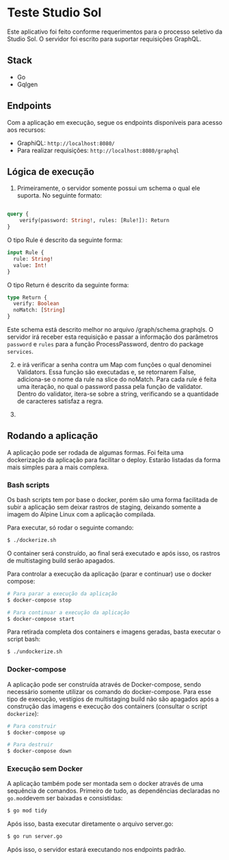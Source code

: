 # Teste Studio Sol

Este aplicativo foi feito conforme requerimentos para o processo seletivo da Studio Sol.
O servidor foi escrito para suportar requisições GraphQL.

## Stack

- Go
- Gqlgen

## Endpoints

Com a aplicação em execução, segue os endpoints disponíveis para acesso aos recursos:

- GraphiQL: `http://localhost:8080/`
- Para realizar requisições: `http://localhost:8080/graphql`

## Lógica de execução

1. Primeiramente, o servidor somente possui um schema o qual ele suporta. No seguinte formato:

```graphql

query {
    verify(password: String!, rules: [Rule!]): Return
}

```

O tipo Rule é descrito da seguinte forma:

```graphql
input Rule {
  rule: String!
  value: Int!
}
```

O tipo Return é descrito da seguinte forma:

```graphql
type Return {
  verify: Boolean
  noMatch: [String]
}
```

Este schema está descrito melhor no arquivo /graph/schema.graphqls. O servidor irá receber esta requisição e passar a informação dos parâmetros `password` e `rules` para a função ProcessPassword, dentro do package `services`.

2. e irá verificar a senha contra um Map com funções o qual denominei Validators. Essa função são executadas e, se retornarem False, adiciona-se o nome da rule na slice do noMatch. Para cada rule é feita uma iteração, no qual o password passa pela função de validator. Dentro do validator, itera-se sobre a string, verificando se a quantidade de caracteres satisfaz a regra.

3.

## Rodando a aplicação

A aplicação pode ser rodada de algumas formas. Foi feita uma dockerização da aplicação para facilitar o deploy. Estarão listadas da forma mais simples para a mais complexa.

### Bash scripts

Os bash scripts tem por base o docker, porém são uma forma facilitada de subir a aplicação sem deixar rastros de staging, deixando somente a imagem do Alpine Linux com a aplicação compilada.

Para executar, só rodar o seguinte comando:

```sh
$ ./dockerize.sh
```

O container será construído, ao final será executado e após isso, os rastros de multistaging build serão apagados.

Para controlar a execução da aplicação (parar e continuar) use o docker compose:

```sh
# Para parar a execução da aplicação
$ docker-compose stop

# Para continuar a execução da aplicação
$ docker-compose start
```

Para retirada completa dos containers e imagens geradas, basta executar o script bash:

```sh
$ ./undockerize.sh
```

### Docker-compose

A aplicação pode ser construída através de Docker-compose, sendo necessário somente utilizar os comando do docker-compose. Para esse tipo de execução, vestígios de multistaging build não são apagados após a construção das imagens e execução dos containers (consultar o script `dockerize`):

```sh
# Para construir
$ docker-compose up

# Para destruir
$ docker-compose down
```

### Execução sem Docker

A aplicação também pode ser montada sem o docker através de uma sequência de comandos. Primeiro de tudo, as dependências declaradas no `go.mod`devem ser baixadas e consistidas:

```sh
$ go mod tidy
```

Após isso, basta executar diretamente o arquivo server.go:

```sh
$ go run server.go
```

Após isso, o servidor estará executando nos endpoints padrão.
